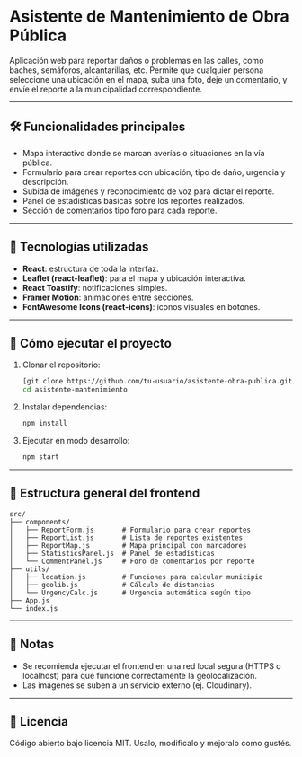 
# Asistente de Mantenimiento de Obra Pública

Aplicación web para reportar daños o problemas en las calles, como baches, semáforos, alcantarillas, etc.
Permite que cualquier persona seleccione una ubicación en el mapa, suba una foto, deje un comentario, y envíe el reporte a la municipalidad correspondiente.

---

## 🛠 Funcionalidades principales

* Mapa interactivo donde se marcan averías o situaciones en la vía pública.
* Formulario para crear reportes con ubicación, tipo de daño, urgencia y descripción.
* Subida de imágenes y reconocimiento de voz para dictar el reporte.
* Panel de estadísticas básicas sobre los reportes realizados.
* Sección de comentarios tipo foro para cada reporte.

---

## 🧱 Tecnologías utilizadas

* **React**: estructura de toda la interfaz.
* **Leaflet (react-leaflet)**: para el mapa y ubicación interactiva.
* **React Toastify**: notificaciones simples.
* **Framer Motion**: animaciones entre secciones.
* **FontAwesome Icons (react-icons)**: íconos visuales en botones.


---

## 🚀 Cómo ejecutar el proyecto

1. Clonar el repositorio:

   ```bash
   [git clone https://github.com/tu-usuario/asistente-obra-publica.git](https://github.com/JeffLcTec/asistente-mantenimiento.git)
   cd asistente-mantenimiento
   ```

2. Instalar dependencias:

   ```bash
   npm install
   ```

3. Ejecutar en modo desarrollo:

   ```bash
   npm start
   ```

---

## 📁 Estructura general del frontend

```
src/
├── components/
│   ├── ReportForm.js       # Formulario para crear reportes
│   ├── ReportList.js       # Lista de reportes existentes
│   ├── ReportMap.js        # Mapa principal con marcadores
│   ├── StatisticsPanel.js  # Panel de estadísticas
│   └── CommentPanel.js     # Foro de comentarios por reporte
├── utils/
│   ├── location.js         # Funciones para calcular municipio
│   ├── geolib.js           # Cálculo de distancias
│   └── UrgencyCalc.js      # Urgencia automática según tipo
├── App.js
└── index.js
```

---

## 📌 Notas

* Se recomienda ejecutar el frontend en una red local segura (HTTPS o localhost) para que funcione correctamente la geolocalización.
* Las imágenes se suben a un servicio externo (ej. Cloudinary).

---

## 📝 Licencia

Código abierto bajo licencia MIT. Usalo, modificalo y mejoralo como gustés.


